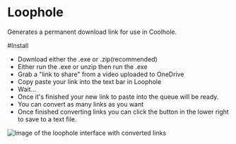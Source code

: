 # Loophole
Generates a permanent download link for use in Coolhole.

#Install
* Download either the .exe or .zip(recommended)
* Either run the .exe or unzip then run the .exe
* Grab a "link to share" from a video uploaded to OneDrive
* Copy paste your link into the text bar in Loophole
* Wait...
* Once it's finished your new link to paste into the queue will be ready.
* You can convert as many links as you want
* Once finished converting links you can click the button in the lower right to save to a text file.

![Image of the loophole interface with converted links](https://i.ibb.co/x6n82yK/Loophole-24-Aug-23-9-47-41-PM.png)
